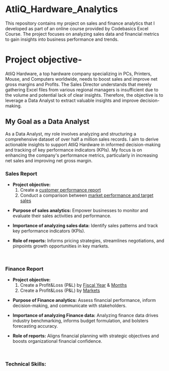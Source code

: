 # AtliQ_Hardware_Analytics
This repository contains my project on sales and finance analytics that I developed as part of an online course provided by Codebasics Excel Course. The project focuses on analyzing sales data and financial metrics to gain insights into business performance and trends.
<br>
<h1>Project objective- </h1>
AtliQ Hardware, a top hardware company specializing in PCs, Printers, Mouse, and Computers worldwide, needs to boost sales and improve net gross margins and Profits.
The Sales Director understands that merely gathering Excel files from various regional managers is insufficient due to the volume and potential lack of clear insights. Therefore, the objective is to leverage a Data Analyst to extract valuable insights and improve decision-making.
<br>
<h2>My Goal as a Data Analyst </h2>
As a Data Analyst, my role involves analyzing and structuring a comprehensive dataset of over half a million sales records. I aim to derive actionable insights to support AtliQ Hardware in informed decision-making and tracking of key performance indicators (KPIs). My focus is on enhancing the company's performance metrics, particularly in increasing net sales and improving net gross margin.
<br>
<h3>Sales Report</h3>
<ul>
  <li>
   <strong> Project objective:</strong>
    <ol type ="1">
   <li>Create a <a href="https://github.com/Kashish0612/AtliQ_Hardware_Analytics/blob/main/Customer_Performance_Report.pdf">customer performance report</a></li>
  <li> Conduct a comparison between <a href="https://github.com/Kashish0612/AtliQ_Hardware_Analytics/blob/main/Market%20Performance%20Vs%20Target%20Report.pdf">market performance and target sales</a></li>
 </ol>
  </li>
</ul>
<ul>
  <li><strong> Purpose of sales analytics:</strong> 
    Empower businesses to monitor and evaluate their sales activities and performance.</li>
</ul>
<ul>
  <li>
    <strong>Importance of analyzing sales data:</strong>
    Identify sales patterns and track key performance indicators (KPIs).
 </li>
</ul>
<ul>
  <li>
    <strong>Role of reports:</strong>
    Informs pricing strategies, streamlines negotiations, and pinpoints growth opportunities in key markets.
  </li>
</ul>
<br>
<h3>Finance Report</h3>
<ul>
  <li>
   <strong> Project objective:</strong>
    <ol type ="1">
   <li>Create a Profit&Loss (P&L) by <a href="https://github.com/Kashish0612/AtliQ_Hardware_Analytics/blob/main/P%26L%20Statement%20by%20Fiscal%20Year.pdf">Fiscal Year</a> & 
     <a href="https://github.com/Kashish0612/AtliQ_Hardware_Analytics/blob/main/P%26L%20Statment%20by%20Months.pdf">Months</a></li>
  <li> Create a Profit&Loss (P&L) by <a href="https://github.com/Kashish0612/AtliQ_Hardware_Analytics/blob/main/P%26L%20Statment%20by%20Market.pdf">Markets</a></li>
 </ol>
  </li>
</ul>
<ul>
  <li><strong> Purpose of Finance analytics:</strong> 
    Assess financial performance, inform decision-making, and communicate with stakeholders.</li>
</ul>
<ul>
  <li>
    <strong>Importance of analyzing Finance data:</strong>
   Analyzing finance data drives industry benchmarking, informs budget formulation, and bolsters forecasting accuracy.
 </li>
</ul>
<ul>
  <li>
    <strong>Role of reports:</strong>
     Aligns financial planning with strategic objectives and boosts organizational financial confidence.
  </li>
</ul>
<br>
<h3>Technical Skills:</h3>




